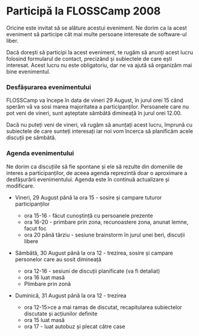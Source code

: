Participă la FLOSSCamp 2008
============================

Oricine este invitat să se alăture acestui eveniment. Ne dorim ca la acest eveniment să participe cât mai multe persoane interesate de software-ul liber.

Dacă dorești să participi la acest eveniment, te rugăm să anunți acest lucru folosind formularul de contact, precizând și subiectele de care ești interesat. Acest lucru nu este obligatoriu, dar ne va ajută să organizăm mai bine evenimentul.

### Desfășurarea evenimentului ###

FLOSSCamp va începe în data de vineri 29 August, în jurul orei 15 când sperăm vă va sosi marea majoritatea a participanților. Persoanele care nu pot veni de vineri, sunt așteptate sâmbătă dimineață în jurul orei 12.00.

Dacă nu puteți veni de vineri, vă rugăm să anunțați acest lucru, împrună cu subiectele de care sunteți interesați iar noi vom încerca să planificăm acele discuții pe sâmbătă.

### Agenda evenimentului ###

Ne dorim ca discuțiile să fie spontane și ele să rezulte din domeniile de interes a participanților, de aceea agenda reprezintă doar o aproximare a desfășurării evenimentului. Agenda este în continuă actualizare și modificare.

 * Vineri, 29 August până la ora 15 - sosire și campare tuturor participanților
   * ora 15-16 - făcut cunoștință cu persoanele prezente
   * ora 16-20 - primbare prin zona, recunoastere zona, anunat lemne, facut foc
   * ora 20 până târziu - sesiune brainstorm în jurul unei beri, discuții libere

 * Sâmbătă, 30 August până la ora 12 - trezirea, sosire și campare personelor care au sosit dimineață
   * ora 12-16 - sesiuni de discuții planificate (va fi detaliat)
   * ora 16 luat masă
   * Plimbare prin zonă

 * Duminică, 31 August până la ora 12 - trezirea
   * ora 12-15>ce a mai ramas de discutat, recapitularea subiectelor discutate și acțiunilor definite
   * ora 15 luat masă
   * ora 17 - luat autobuz și plecat către case
